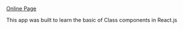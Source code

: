 [Online Page](https://nick-time-tracking-app.netlify.app/)

This app was built to learn the basic of Class components in React.js
